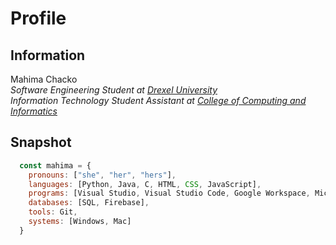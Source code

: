# Profile

## Information
Mahima Chacko\
*Software Engineering Student at [Drexel University](https://drexel.edu/)*\
*Information Technology Student Assistant at [College of Computing and Informatics](https://drexel.edu/cci/)*


## Snapshot
``` javascript
  const mahima = {
    pronouns: ["she", "her", "hers"],
    languages: [Python, Java, C, HTML, CSS, JavaScript],
    programs: [Visual Studio, Visual Studio Code, Google Workspace, Microsoft Office, Notion],
    databases: [SQL, Firebase],
    tools: Git,
    systems: [Windows, Mac]
  }
```
